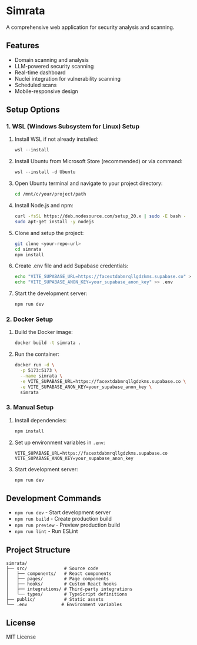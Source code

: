 # Simrata

A comprehensive web application for security analysis and scanning.

## Features

- Domain scanning and analysis
- LLM-powered security scanning
- Real-time dashboard
- Nuclei integration for vulnerability scanning
- Scheduled scans
- Mobile-responsive design

## Setup Options

### 1. WSL (Windows Subsystem for Linux) Setup

1. Install WSL if not already installed:
   ```powershell
   wsl --install
   ```

2. Install Ubuntu from Microsoft Store (recommended) or via command:
   ```powershell
   wsl --install -d Ubuntu
   ```

3. Open Ubuntu terminal and navigate to your project directory:
   ```bash
   cd /mnt/c/your/project/path
   ```

4. Install Node.js and npm:
   ```bash
   curl -fsSL https://deb.nodesource.com/setup_20.x | sudo -E bash -
   sudo apt-get install -y nodejs
   ```

5. Clone and setup the project:
   ```bash
   git clone <your-repo-url>
   cd simrata
   npm install
   ```

6. Create .env file and add Supabase credentials:
   ```bash
   echo "VITE_SUPABASE_URL=https://facextdabmrqllgdzkms.supabase.co" >> .env
   echo "VITE_SUPABASE_ANON_KEY=your_supabase_anon_key" >> .env
   ```

7. Start the development server:
   ```bash
   npm run dev
   ```

### 2. Docker Setup

1. Build the Docker image:
   ```bash
   docker build -t simrata .
   ```

2. Run the container:
   ```bash
   docker run -d \
     -p 5173:5173 \
     --name simrata \
     -e VITE_SUPABASE_URL=https://facextdabmrqllgdzkms.supabase.co \
     -e VITE_SUPABASE_ANON_KEY=your_supabase_anon_key \
     simrata
   ```

### 3. Manual Setup

1. Install dependencies:
   ```bash
   npm install
   ```

2. Set up environment variables in `.env`:
   ```
   VITE_SUPABASE_URL=https://facextdabmrqllgdzkms.supabase.co
   VITE_SUPABASE_ANON_KEY=your_supabase_anon_key
   ```

3. Start development server:
   ```bash
   npm run dev
   ```

## Development Commands

- `npm run dev` - Start development server
- `npm run build` - Create production build
- `npm run preview` - Preview production build
- `npm run lint` - Run ESLint

## Project Structure

```
simrata/
├── src/              # Source code
│   ├── components/   # React components
│   ├── pages/        # Page components
│   ├── hooks/        # Custom React hooks
│   ├── integrations/ # Third-party integrations
│   └── types/        # TypeScript definitions
├── public/           # Static assets
└── .env             # Environment variables
```

## License

MIT License
